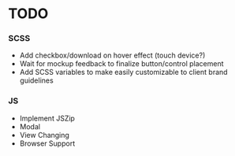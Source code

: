 # TODO

### SCSS
* Add checkbox/download on hover effect (touch device?)
* Wait for mockup feedback to finalize button/control placement
* Add SCSS variables to make easily customizable to client brand guidelines

### JS
* Implement JSZip
* Modal
* View Changing
* Browser Support
